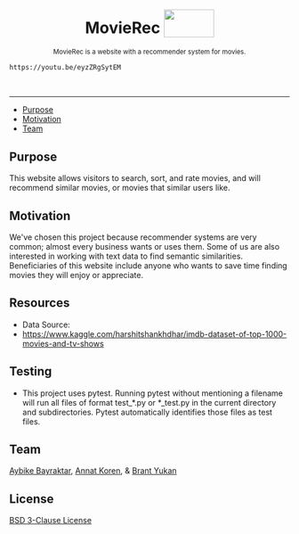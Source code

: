 <h1 align="center">MovieRec
  <sub>
    <img src="https://c.pxhere.com/images/6d/90/07af6a31003f44671b90e75d50a4-1566355.jpg!d" height="50" width="90">
  </sub>
</h1>

<p align="center">
  <sup>
    MovieRec is a website with a recommender system for movies.
    
    https://youtu.be/eyzZRgSytEM
    
  </sup>
  <br>
</p>

***

* [Purpose](#purpose)
* [Motivation](#motivation)
* [Team](#team)

## Purpose

This website allows visitors to search, sort, and rate movies, and will recommend similar movies, or movies that similar users like.

## Motivation

We've chosen this project because recommender systems are very common; almost every business wants or uses them. Some of us are also interested in working with text data to find semantic similarities. Beneficiaries of this website include anyone who wants to save time finding movies they will enjoy or appreciate.

## Resources
- Data Source:
- https://www.kaggle.com/harshitshankhdhar/imdb-dataset-of-top-1000-movies-and-tv-shows


## Testing
- This project uses pytest.  Running pytest without mentioning a filename will run all files of format test_*.py or *_test.py in the current directory and subdirectories. Pytest automatically identifies those files as test files.

## Team

[Aybike Bayraktar](https://github.com/aybikke), [Annat Koren](https://github.com/a-kor-en), & [Brant Yukan](https://github.com/byukan)

## License

[BSD 3-Clause License](https://github.com/byukan/movie-rec/blob/main/LICENSE)
